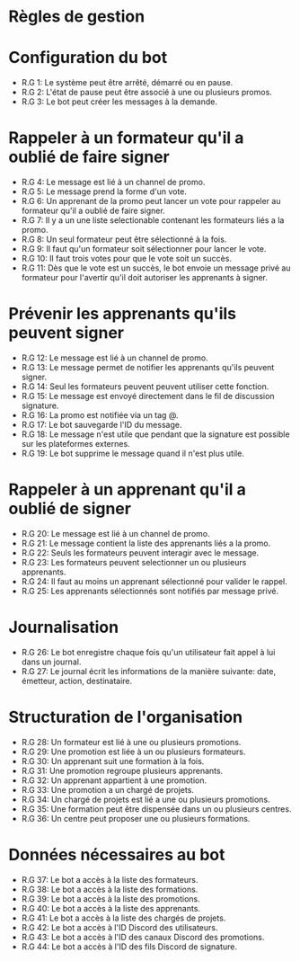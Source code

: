 # Règles de gestion
# Configuration du bot
- R.G 1: Le système peut être arrêté, démarré ou en pause.
- R.G 2: L'état de pause peut être associé à une ou plusieurs promos.
- R.G 3: Le bot peut créer les messages à la demande.
# Rappeler à un formateur qu'il a oublié de faire signer
- R.G 4: Le message est lié à un channel de promo.
- R.G 5: Le message prend la forme d'un vote.
- R.G 6: Un apprenant de la promo peut lancer un vote pour rappeler au formateur qu'il a oublié de faire signer.
- R.G 7: Il y a un une liste selectionable contenant les formateurs liés a la promo.
- R.G 8: Un seul formateur peut être sélectionné à la fois.
- R.G 9: Il faut qu'un formateur soit sélectionner pour lancer le vote.
- R.G 10: Il faut trois votes pour que le vote soit un succès.
- R.G 11: Dès que le vote est un succès, le bot envoie un message privé au formateur pour l'avertir qu'il doit autoriser les apprenants à signer.
# Prévenir les apprenants qu'ils peuvent signer
- R.G 12: Le message est lié à un channel de promo.
- R.G 13: Le message permet de notifier les apprenants qu'ils peuvent signer.
- R.G 14: Seul les formateurs peuvent peuvent utiliser cette fonction.
- R.G 15: Le message est envoyé directement dans le fil de discussion signature.
- R.G 16: La promo est notifiée via un tag @.
- R.G 17: Le bot sauvegarde l'ID du message.
- R.G 18: Le message n'est utile que pendant que la signature est possible sur les plateformes externes.
- R.G 19: Le bot supprime le message quand il n'est plus utile.
# Rappeler à un apprenant qu'il a oublié de signer
- R.G 20: Le message est lié à un channel de promo.
- R.G 21: Le message contient la liste des apprenants liés a la promo.
- R.G 22: Seuls les formateurs peuvent interagir avec le message.
- R.G 23: Les formateurs peuvent selectionner un ou plusieurs apprenants.
- R.G 24: Il faut au moins un apprenant sélectionné pour valider le rappel.
- R.G 25: Les apprenants sélectionnés sont notifiés par message privé.
# Journalisation
- R.G 26: Le bot enregistre chaque fois qu'un utilisateur fait appel à lui dans un journal.
- R.G 27: Le journal écrit les informations de la manière suivante: date, émetteur, action, destinataire.
# Structuration de l'organisation
- R.G 28: Un formateur est lié à une ou plusieurs promotions.
- R.G 29: Une promotion est liée à un ou plusieurs formateurs.
- R.G 30: Un apprenant suit une formation à la fois.
- R.G 31: Une promotion regroupe plusieurs apprenants.
- R.G 32: Un apprenant appartient à une promotion.
- R.G 33: Une promotion a un chargé de projets.
- R.G 34: Un chargé de projets est lié a une ou plusieurs promotions.
- R.G 35: Une formation peut être dispensée dans un ou plusieurs centres.
- R.G 36: Un centre peut proposer une ou plusieurs formations.
# Données nécessaires au bot
- R.G 37: Le bot a accès à la liste des formateurs.
- R.G 38: Le bot a accès à la liste des formations.
- R.G 39: Le bot a accès à la liste des promotions.
- R.G 40: Le bot a accès à la liste des apprenants.
- R.G 41: Le bot a accès à la liste des chargés de projets.
- R.G 42: Le bot a accès à l'ID Discord des utilisateurs.
- R.G 43: Le bot a accès à l'ID des canaux Discord des promotions.
- R.G 44: Le bot a accès à l'ID des fils Discord de signature.